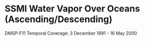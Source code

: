 # SSMI Water Vapor Over Oceans (Ascending/Descending)
DMSP-F11 Temporal Coverage: 3 December 1991 - 16 May 2000
